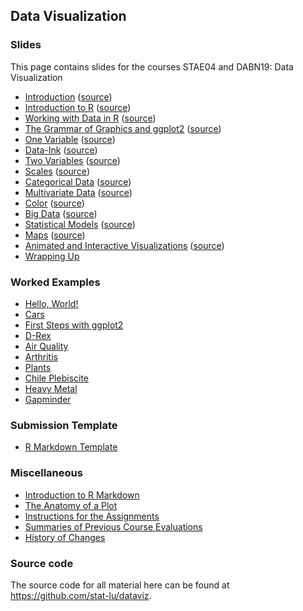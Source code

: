 
## Data Visualization

### Slides

This page contains slides for the courses STAE04 and DABN19: Data Visualization

* [Introduction](lectures/introduction)
  ([source](https://github.com/stat-lu/dataviz/blob/main/lectures/introduction.Rmd)) 
* [Introduction to R](lectures/introduction-to-r)
  ([source](https://github.com/stat-lu/dataviz/blob/main/lectures/introduction-to-r.Rmd))
* [Working with Data in R](lectures/working-with-data-in-r)
  ([source](https://github.com/stat-lu/dataviz/blob/main/lectures/working-with-data-in-r.Rmd))
* [The Grammar of Graphics and ggplot2](lectures/the-grammar-of-graphics-and-ggplot2)
  ([source](https://github.com/stat-lu/dataviz/blob/main/lectures/the-grammar-of-graphics-and-ggplot2.Rmd))
* [One Variable](lectures/one-variable)
  ([source](https://github.com/stat-lu/dataviz/blob/main/lectures/one-variable.Rmd))
* [Data-Ink](lectures/data-ink)
  ([source](https://github.com/stat-lu/dataviz/blob/main/lectures/data-ink.Rmd))
* [Two Variables](lectures/two-variables)
  ([source](https://github.com/stat-lu/dataviz/blob/main/lectures/two-variables.Rmd))
* [Scales](lectures/scales)
  ([source](https://github.com/stat-lu/dataviz/blob/main/lectures/scales.Rmd))
* [Categorical Data](lectures/categorical-data)
  ([source](https://github.com/stat-lu/dataviz/blob/main/lectures/categorical-data.Rmd))
* [Multivariate Data](lectures/multivariate-data)
  ([source](https://github.com/stat-lu/dataviz/blob/main/lectures/multivariate-data.Rmd))
* [Color](lectures/color)
  ([source](https://github.com/stat-lu/dataviz/blob/main/lectures/color.Rmd))
* [Big Data](lectures/big-data)
  ([source](https://github.com/stat-lu/dataviz/blob/main/lectures/big-data.Rmd))
* [Statistical Models](lectures/statistical-models)
  ([source](https://github.com/stat-lu/dataviz/blob/main/lectures/statistical-models.Rmd))
* [Maps](lectures/maps) ([source](https://github.com/stat-lu/dataviz/blob/main/lectures/maps.Rmd))
* [Animated and Interactive
  Visualizations](lectures/animated-and-interactive-visualizations)
  ([source](https://github.com/stat-lu/dataviz/blob/main/lectures/animated-and-interactive-visualizations.Rmd))
* [Wrapping Up](lectures/wrapping-up)

### Worked Examples

* [Hello, World!](worked-examples/hello-world)
* [Cars](worked-examples/cars)
* [First Steps with ggplot2](worked-examples/first-steps-with-ggplot2)
* [D-Rex](worked-examples/drex)
* [Air Quality](worked-examples/airquality)
* [Arthritis](worked-examples/arthritis)
* [Plants](worked-examples/plants)
* [Chile Plebiscite](worked-examples/chile-plebiscite)
* [Heavy Metal](worked-examples/heavy-metal)
* [Gapminder](worked-examples/gapminder)

### Submission Template

* [R Markdown Template](
   https://raw.githubusercontent.com/stat-lu/dataviz/main/template.Rmd)

### Miscellaneous

* [Introduction to R Markdown](pages/introduction-to-rmarkdown)
* [The Anatomy of a Plot](pages/the-anatomy-of-a-plot)
* [Instructions for the Assignments](pages/instructions-for-the-assignments)
* [Summaries of Previous Course Evaluations](pages/feedback)
* [History of Changes](pages/changelog)

### Source code

The source code for all material here can be found at
<https://github.com/stat-lu/dataviz>.
